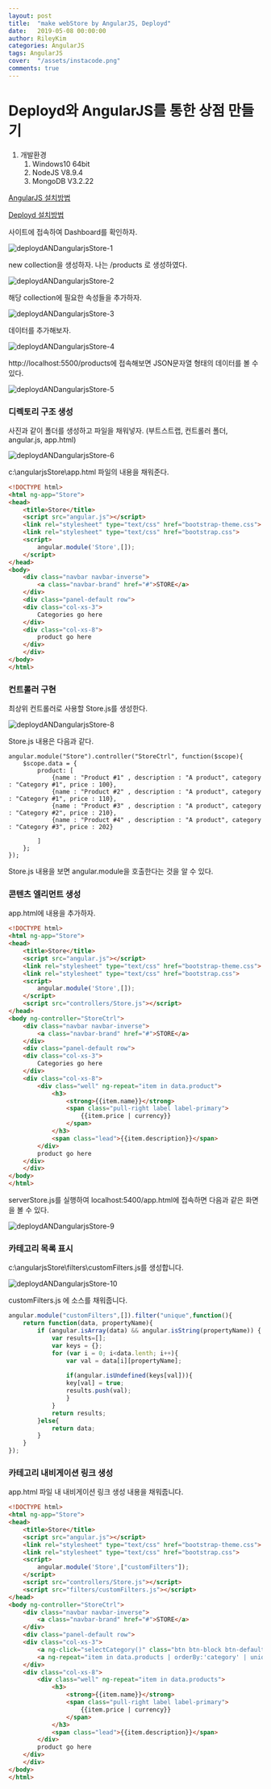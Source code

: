 ```yaml
---
layout: post
title:  "make webStore by AngularJS, Deployd"
date:   2019-05-08 00:00:00
author: RileyKim
categories: AngularJS
tags: AngularJS
cover:  "/assets/instacode.png"
comments: true
---
```

# Deployd와 AngularJS를 통한 상점 만들기



1. 개발환경
   1. Windows10 64bit
   2. NodeJS V8.9.4
   3. MongoDB V3.2.22



[AngularJS 설치방법]()

[Deployd 설치방법]()



사이트에 접속하여 Dashboard를 확인하자.

![deploydANDangularjsStore-1](https://user-images.githubusercontent.com/24997255/57285742-d041a080-70ee-11e9-8084-a87ddcee98e9.PNG)



new collection을 생성하자. 나는 /products 로 생성하였다. 

![deploydANDangularjsStore-2](https://user-images.githubusercontent.com/24997255/57285655-a25c5c00-70ee-11e9-8582-e3f1a11235c0.PNG)



해당 collection에 필요한 속성들을 추가하자.

![deploydANDangularjsStore-3](https://user-images.githubusercontent.com/24997255/57286206-c10f2280-70ef-11e9-97a9-0ad24d16f0eb.PNG)



데이터를 추가해보자.

![deploydANDangularjsStore-4](https://user-images.githubusercontent.com/24997255/57286263-e00db480-70ef-11e9-84ea-ab8ae6cf6e57.PNG)



http://localhost:5500/products에 접속해보면 JSON문자열 형태의 데이터를 볼 수 있다. 

![deploydANDangularjsStore-5](https://user-images.githubusercontent.com/24997255/57286369-15b29d80-70f0-11e9-980e-1504ec9dad92.PNG)



### 디렉토리 구조 생성

사진과 같이 폴더를 생성하고 파일을 채워넣자. (부트스트랩, 컨트롤러 폴더, angular.js, app.html)

![deploydANDangularjsStore-6](https://user-images.githubusercontent.com/24997255/57286997-80b0a400-70f1-11e9-823b-243ce287a40a.PNG)



c:\angularjsStore\app.html 파일의 내용을 채워준다.

~~~html
<!DOCTYPE html>
<html ng-app="Store">
<head>
	<title>Store</title>
	<script src="angular.js"></script>
	<link rel="stylesheet" type="text/css" href="bootstrap-theme.css">
	<link rel="stylesheet" type="text/css" href="bootstrap.css">
	<script>
		angular.module('Store',[]); 		
	</script>
</head>
<body>
	<div class="navbar navbar-inverse">
		<a class="navbar-brand" href="#">STORE</a>
	</div>
	<div class="panel-default row">
	<div class="col-xs-3">
		Categories go here
	</div>
	<div class="col-xs-8">
		product go here
	</div>
	</div>
</body>
</html>
~~~



### 컨트롤러 구현

최상위 컨트롤러로 사용할 Store.js를 생성한다.

![deploydANDangularjsStore-8](https://user-images.githubusercontent.com/24997255/57342213-c2d0f880-7178-11e9-9e35-d8a73d4f07f7.PNG)

Store.js 내용은 다음과 같다.

~~~
angular.module("Store").controller("StoreCtrl", function($scope){
	$scope.data = {
		product: [
			{name : "Product #1" , description : "A product", category : "Category #1", price : 100},
			{name : "Product #2" , description : "A product", category : "Category #1", price : 110},
			{name : "Product #3" , description : "A product", category : "Category #2", price : 210},
			{name : "Product #4" , description : "A product", category : "Category #3", price : 202}

		]
	};
}); 
~~~

Store.js 내용을 보면 angular.module을 호출한다는 것을 알 수 있다.



### 콘텐츠 엘리먼트 생성

app.html에 내용을 추가하자.

~~~html
<!DOCTYPE html>
<html ng-app="Store">
<head>
	<title>Store</title>
	<script src="angular.js"></script>
	<link rel="stylesheet" type="text/css" href="bootstrap-theme.css">
	<link rel="stylesheet" type="text/css" href="bootstrap.css">
	<script>
		angular.module('Store',[]); 		
	</script>
	<script src="controllers/Store.js"></script>
</head>
<body ng-controller="StoreCtrl">
	<div class="navbar navbar-inverse">
		<a class="navbar-brand" href="#">STORE</a>
	</div>
	<div class="panel-default row">
	<div class="col-xs-3">
		Categories go here
	</div>
	<div class="col-xs-8">
		<div class="well" ng-repeat="item in data.product">
			<h3>
				<strong>{{item.name}}</strong>
				<span class="pull-right label label-primary">
					{{item.price | currency}}
				</span>
			</h3>
			<span class="lead">{{item.description}}</span>
		</div>
		product go here
	</div>
	</div>
</body>
</html>
~~~



serverStore.js를 실행하여 localhost:5400/app.html에 접속하면 다음과 같은 화면을 볼 수 있다.

![deploydANDangularjsStore-9](https://user-images.githubusercontent.com/24997255/57350203-1999fa80-7198-11e9-8907-48f5efb2f83b.PNG)



### 카테고리 목록 표시

c:\angularjsStore\filters\customFilters.js를 생성합니다.

![deploydANDangularjsStore-10](https://user-images.githubusercontent.com/24997255/57353690-448a4b80-71a4-11e9-8d12-b574cbcdb2c4.PNG)





customFilters.js 에 소스를 채워줍니다.

~~~js
angular.module("customFilters",[]).filter("unique",function(){
	return function(data, propertyName){
		if (angular.isArray(data) && angular.isString(propertyName)) {
			var results=[];
			var keys = {};
			for (var i = 0; i<data.lenth; i++){
				var val = data[i][propertyName];
				
				if(angular.isUndefined(keys[val])){
				key[val] = true;
				results.push(val);
				}
			}
			return results;
		}else{
			return data;
		}
	}
});
~~~



### 카테고리 내비게이션 링크 생성

app.html 파일 내 내비게이션 링크 생성 내용을 채워줍니다.

~~~html
<!DOCTYPE html>
<html ng-app="Store">
<head>
	<title>Store</title>
	<script src="angular.js"></script>
	<link rel="stylesheet" type="text/css" href="bootstrap-theme.css">
	<link rel="stylesheet" type="text/css" href="bootstrap.css">
	<script>
		angular.module('Store',["customFilters"]); 		
	</script>
	<script src="controllers/Store.js"></script>
	<script src="filters/customFilters.js"></script>
</head>
<body ng-controller="StoreCtrl">
	<div class="navbar navbar-inverse">
		<a class="navbar-brand" href="#">STORE</a>
	</div>
	<div class="panel-default row">
	<div class="col-xs-3">
		<a ng-click="selectCategory()" class="btn btn-block btn-default btn-lg">Home</a>
		<a ng-repeat="item in data.products | orderBy:'category' | unique:'category'" ng-click="selectCategory(item)" class="btn btn-block btn-default btn-lg" >{{item}}</a>
	</div>
	<div class="col-xs-8">
		<div class="well" ng-repeat="item in data.products">
			<h3>
				<strong>{{item.name}}</strong>
				<span class="pull-right label label-primary">
					{{item.price | currency}}
				</span>
			</h3>
			<span class="lead">{{item.description}}</span>
		</div>
		product go here
	</div>
	</div>
</body>
</html>
~~~


